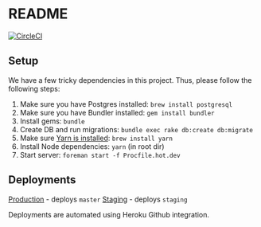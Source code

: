 # README

[![CircleCI](https://circleci.com/gh/getpique/pique-web/tree/master.svg?style=svg&circle-token=52dc88cce50f809d38402f54dffe054528bebb34)](https://circleci.com/gh/getpique/pique-web/tree/master)

## Setup

We have a few tricky dependencies in this project. Thus, please follow the following steps:

1. Make sure you have Postgres installed: `brew install postgresql`
1. Make sure you have Bundler installed: `gem install bundler`
1. Install gems: `bundle`
1. Create DB and run migrations: `bundle exec rake db:create db:migrate`
1. Make sure [Yarn is installed](https://yarnpkg.com/lang/en/docs/install/): `brew install yarn`
1. Install Node dependencies: `yarn` (in root dir)
1. Start server: `foreman start -f Procfile.hot.dev`

## Deployments

[Production](https://pique-web.herokuapp.com) - deploys `master`
[Staging](https://pique-web-staging.herokuapp.com) - deploys `staging`

Deployments are automated using Heroku Github integration.

